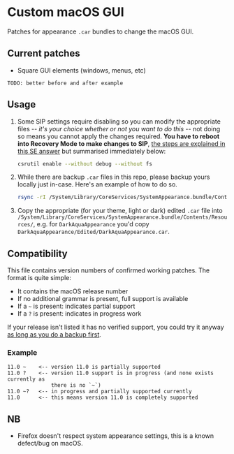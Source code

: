 # Custom macOS GUI

Patches for appearance `.car` bundles to change the macOS GUI.

## Current patches

-   Square GUI elements (windows, menus, etc)

```
TODO: better before and after example
```

## Usage

1.  Some SIP settings require disabling so you can modify the appropriate files
    -- _it's your choice whether or not you want to do this_ -- not doing so
    means you cannot apply the changes required. **You have to reboot into
    Recovery Mode to make changes to SIP**, [the steps are explained in this SE
    answer](https://apple.stackexchange.com/questions/208478/how-do-i-disable-system-integrity-protection-sip-aka-rootless-on-macos-os-x) but summarised immediately below:

    ```bash
    csrutil enable --without debug --without fs
    ```

2.  While there are backup `.car` files in this repo, please backup yours
    locally just in-case. Here's an example of how to do so.

    <a id="backup" />

    ```bash
    rsync -rI /System/Library/CoreServices/SystemAppearance.bundle/Contents/Resources/ ~/Desktop/saResourcesBackup
    ```

3.  Copy the appropriate (for your theme, light or dark) edited `.car` file into
    `/System/Library/CoreServices/SystemAppearance.bundle/Contents/Resources/`,
    e.g. for `DarkAquaAppearance` you'd copy `DarkAquaAppearance/Edited/DarkAquaAppearance.car`.

## Compatibility

This file contains version numbers of confirmed working patches. The format is
quite simple:

-   It contains the macOS release number
-   If no additional grammar is present, full support is available
-   If a `~` is present: indicates partial support
-   If a `?` is present: indicates in progress work

If your release isn't listed it has no verified support, you could try it anyway
[as long as you do a backup first](#backup).

### Example

```
11.0 ~    <-- version 11.0 is partially supported
11.0 ?    <-- version 11.0 support is in progress (and none exists currently as
              there is no `~`)
11.0 ~?   <-- in progress and partially supported currently
11.0      <-- this means version 11.0 is completely supported
```

## NB

-   Firefox doesn't respect system appearance settings, this is a known
    defect/bug on macOS.
